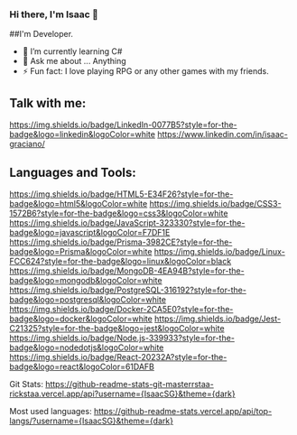 ### Hi there, I'm Isaac 👋

##I'm Developer.

- 🌱 I’m currently learning C#
- 💬 Ask me about ... Anything
- ⚡ Fun fact: I love playing RPG or any other games with my friends.

## Talk with me:
https://img.shields.io/badge/LinkedIn-0077B5?style=for-the-badge&logo=linkedin&logoColor=white
https://www.linkedin.com/in/isaac-graciano/

## Languages and Tools:
https://img.shields.io/badge/HTML5-E34F26?style=for-the-badge&logo=html5&logoColor=white
https://img.shields.io/badge/CSS3-1572B6?style=for-the-badge&logo=css3&logoColor=white
https://img.shields.io/badge/JavaScript-323330?style=for-the-badge&logo=javascript&logoColor=F7DF1E
https://img.shields.io/badge/Prisma-3982CE?style=for-the-badge&logo=Prisma&logoColor=white
https://img.shields.io/badge/Linux-FCC624?style=for-the-badge&logo=linux&logoColor=black
https://img.shields.io/badge/MongoDB-4EA94B?style=for-the-badge&logo=mongodb&logoColor=white
https://img.shields.io/badge/PostgreSQL-316192?style=for-the-badge&logo=postgresql&logoColor=white
https://img.shields.io/badge/Docker-2CA5E0?style=for-the-badge&logo=docker&logoColor=white
https://img.shields.io/badge/Jest-C21325?style=for-the-badge&logo=jest&logoColor=white
https://img.shields.io/badge/Node.js-339933?style=for-the-badge&logo=nodedotjs&logoColor=white
https://img.shields.io/badge/React-20232A?style=for-the-badge&logo=react&logoColor=61DAFB

Git Stats:
https://github-readme-stats-git-masterrstaa-rickstaa.vercel.app/api?username={IsaacSG}&theme={dark}

Most used languages:
https://github-readme-stats.vercel.app/api/top-langs/?username={IsaacSG}&theme={dark}
